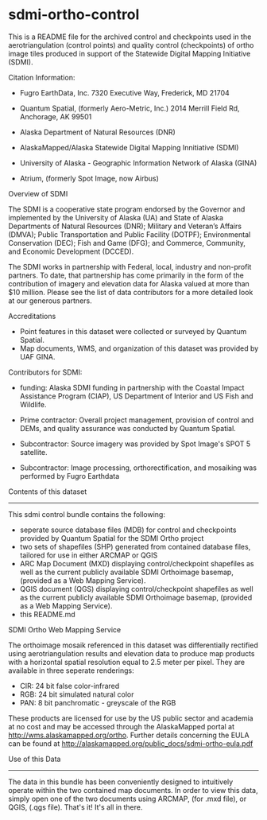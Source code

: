 # sdmi-ortho-control
This is a README file for the archived control and checkpoints used in the aerotriangulation (control points) and quality control (checkpoints) of ortho image tiles produced in support of the Statewide Digital Mapping Initiative (SDMI).

Citation Information:
  
  
  * Fugro EarthData, Inc. 7320 Executive Way, Frederick, MD 21704
  
  * Quantum Spatial, (formerly Aero-Metric, Inc.) 2014 Merrill Field Rd, Anchorage, AK 99501
  
  * Alaska Department of Natural Resources (DNR)
  
  * AlaskaMapped/Alaska Statewide Digital Mapping Innitiative (SDMI)
  
  * University of Alaska - Geographic Information Network of Alaska (GINA)
  
  * Atrium, (formerly Spot Image, now Airbus)


Overview of SDMI

The SDMI is a cooperative state program endorsed by the Governor and implemented by the University of Alaska (UA) and State of Alaska Departments of Natural Resources (DNR); Military and Veteran’s Affairs (DMVA); Public Transportation and Public Facility (DOTPF); Environmental Conservation (DEC); Fish and Game (DFG); and Commerce, Community, and Economic Development (DCCED).

The SDMI works in partnership with Federal, local, industry and non-profit partners. To date, that partnership has come primarily in the form of the contribution of imagery and elevation data for Alaska valued at more than $10 million. Please see the list of data contributors for a more detailed look at our generous partners.


Accreditations
  
  * Point features in this dataset were collected or surveyed by Quantum Spatial.
  * Map documents, WMS, and organization of this dataset was provided by UAF GINA.
  

Contributors for SDMI:
  
  * funding: Alaska SDMI funding in partnership with the Coastal Impact Assistance Program (CIAP), US Department of Interior and US Fish and Wildlife.
  
  * Prime contractor: Overall project management, provision of control and DEMs, and quality assurance was conducted by Quantum Spatial.
  
  * Subcontractor: Source imagery was provided by Spot Image's SPOT 5 satellite.
  
  * Subcontractor: Image processing, orthorectification, and mosaiking was performed by Fugro Earthdata
  
Contents of this dataset

-----------------------

This sdmi control bundle contains the following:
  * seperate source database files (MDB) for control and checkpoints provided by Quantum Spatial for the SDMI Ortho project
  * two sets of shapefiles (SHP) generated from contained database files, tailored for use in either ARCMAP or QGIS
  * ARC Map Document (MXD) displaying control/checkpoint shapefiles as well as the current publicly available SDMI Orthoimage basemap, (provided as a Web Mapping Service).
  * QGIS document (QGS) displaying control/checkpoint shapefiles as well as the current publicly available SDMI Orthoimage basemap, (provided as a Web Mapping Service).
  * this README.md
  
SDMI Ortho Web Mapping Service

The orthoimage mosaik referenced in this dataset was differentially rectified using aerotriangulation results and elevation data to produce map products with a horizontal spatial resolution equal to 2.5 meter per pixel. They are available in three seperate renderings:
  * CIR: 24 bit false color-infrared
  * RGB: 24 bit simulated natural color
  * PAN: 8 bit panchromatic - greyscale of the RGB
  
These products are licensed for use by the US public sector and academia at no cost and may be accessed through the AlaskaMapped portal at http://wms.alaskamapped.org/ortho. 
Further details concerning the EULA can be found at http://alaskamapped.org/public_docs/sdmi-ortho-eula.pdf


Use of this Data

----------------

The data in this bundle has been conveniently designed to intuitively operate within the two contained map documents.
In order to view this data, simply open one of the two documents using ARCMAP, (for .mxd file), or QGIS, (.qgs file).
That's it! It's all in there. 


  

  



